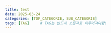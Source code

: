 ```yaml
---
title: test
date: 2025-03-24
categories: [TOP_CATEGORIE, SUB_CATEGORIE]
tags: [TAG]		# TAG는 반드시 소문자로 이루어져야함!
---
```

